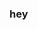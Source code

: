 ### hey

<!--
**AnimationRandom/AnimationRandom** is a ✨ _special_ ✨ repository because its `README.md` (this file) appears on your GitHub profile.

Here are some ideas to get you started:

- 🔭 I’m currently working on nothing really.
- 🌱 I’m currently learning boring school stuff.
- 👯 I’m looking to collaborate on nothing.
- 🤔 I’m looking for help with i don't know.
- 💬 Ask me about anything i guess.
- 📫 How to reach me: Just text me.
- 😄 Pronouns: Any
- ⚡ Fun fact: I'm a human i guess.
-->
